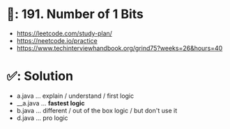 # 📄: 191. Number of 1 Bits

<!-- - (0_asdf) :- https://github.com/withrvr/DSA-Final-450-Sheet -->
- https://leetcode.com/study-plan/
- https://neetcode.io/practice
- https://www.techinterviewhandbook.org/grind75?weeks=26&hours=40

# ✅: Solution

- a.java ... explain / understand / first logic
- __a.java ... **fastest logic**
- b.java ... different / out of the box logic / but don't use it
- d.java ... pro logic